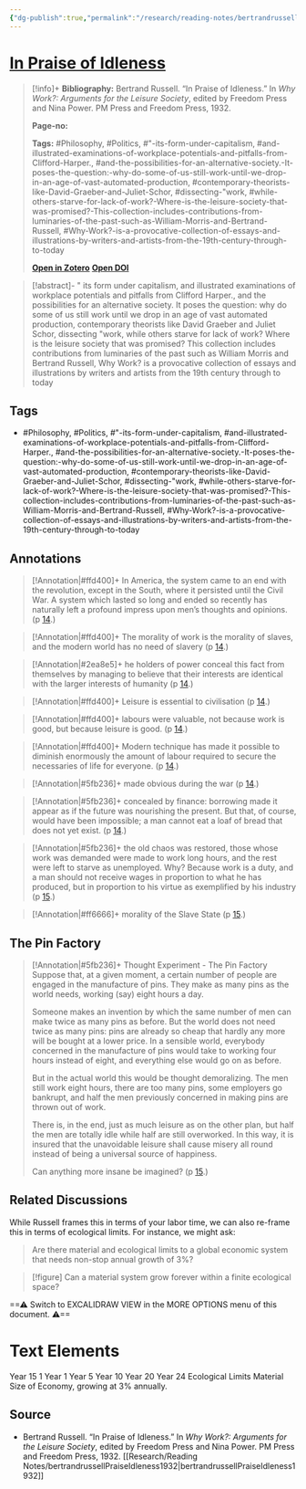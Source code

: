```yaml
---
{"dg-publish":true,"permalink":"/research/reading-notes/bertrandrussell-praise-idleness1932/","title":"In Praise of Idleness","tags":["literature-note","Philosophy","Politics","gardenEntry","gardenEntry","gardenEntry","gardenEntry","gardenEntry"]}
---
```



# [In Praise of Idleness](zotero://select/library/items/7GPCQQ8S)

> [!info]+
>**Bibliography:** Bertrand Russell. “In Praise of Idleness.” In _Why Work?: Arguments for the Leisure Society_, edited by Freedom Press and Nina Power. PM Press and Freedom Press, 1932.
>
>**Page-no:** 
>
>**Tags:** #Philosophy, #Politics, #"-its-form-under-capitalism, #and-illustrated-examinations-of-workplace-potentials-and-pitfalls-from-Clifford-Harper., #and-the-possibilities-for-an-alternative-society.-It-poses-the-question:-why-do-some-of-us-still-work-until-we-drop-in-an-age-of-vast-automated-production, #contemporary-theorists-like-David-Graeber-and-Juliet-Schor, #dissecting-"work, #while-others-starve-for-lack-of-work?-Where-is-the-leisure-society-that-was-promised?-This-collection-includes-contributions-from-luminaries-of-the-past-such-as-William-Morris-and-Bertrand-Russell, #Why-Work?-is-a-provocative-collection-of-essays-and-illustrations-by-writers-and-artists-from-the-19th-century-through-to-today
>
>
>
>[**Open in Zotero**](zotero://select/library/items/7GPCQQ8S)
>[**Open DOI**](https://doi.org/)

> [!abstract]-
> " its form under capitalism, and illustrated examinations of workplace potentials and pitfalls from Clifford Harper., and the possibilities for an alternative society. It poses the question: why do some of us still work until we drop in an age of vast automated production, contemporary theorists like David Graeber and Juliet Schor, dissecting "work, while others starve for lack of work? Where is the leisure society that was promised? This collection includes contributions from luminaries of the past such as William Morris and Bertrand Russell, Why Work? is a provocative collection of essays and illustrations by writers and artists from the 19th century through to today
 
## Tags
-  #Philosophy, #Politics, #"-its-form-under-capitalism, #and-illustrated-examinations-of-workplace-potentials-and-pitfalls-from-Clifford-Harper., #and-the-possibilities-for-an-alternative-society.-It-poses-the-question:-why-do-some-of-us-still-work-until-we-drop-in-an-age-of-vast-automated-production, #contemporary-theorists-like-David-Graeber-and-Juliet-Schor, #dissecting-"work, #while-others-starve-for-lack-of-work?-Where-is-the-leisure-society-that-was-promised?-This-collection-includes-contributions-from-luminaries-of-the-past-such-as-William-Morris-and-Bertrand-Russell, #Why-Work?-is-a-provocative-collection-of-essays-and-illustrations-by-writers-and-artists-from-the-19th-century-through-to-today 

## Annotations


>[!Annotation|#ffd400]+ 
>In America, the system came to an end with the revolution, except in the South, where it persisted until the Civil War. A system which lasted so long and ended so recently has naturally left a profound impress upon men’s thoughts and opinions. (p [14](zotero://open-pdf/library/items/35P8UAX5?page=14&annotation=WS8HWRUX).)

>[!Annotation|#ffd400]+ 
>The morality of work is the morality of slaves, and the modern world has no need of slavery (p [14](zotero://open-pdf/library/items/35P8UAX5?page=14&annotation=95KBQAWN).)

>[!Annotation|#2ea8e5]+ 
>he holders of power conceal this fact from themselves by managing to believe that their interests are identical with the larger interests of humanity (p [14](zotero://open-pdf/library/items/35P8UAX5?page=14&annotation=EWRVFLZB).)

>[!Annotation|#ffd400]+ 
>Leisure is essential to civilisation (p [14](zotero://open-pdf/library/items/35P8UAX5?page=14&annotation=5J5ZEQ4N).)

>[!Annotation|#ffd400]+ 
>labours were valuable, not because work is good, but because leisure is good. (p [14](zotero://open-pdf/library/items/35P8UAX5?page=14&annotation=UE8QFUIA).)

>[!Annotation|#ffd400]+ 
>Modern technique has made it possible to diminish enormously the amount of labour required to secure the necessaries of life for everyone. (p [14](zotero://open-pdf/library/items/35P8UAX5?page=14&annotation=ZS6XGNB8).)

>[!Annotation|#5fb236]+ 
>made obvious during the war (p [14](zotero://open-pdf/library/items/35P8UAX5?page=14&annotation=8NFEL4CG).)

>[!Annotation|#5fb236]+ 
>concealed by finance: borrowing made it appear as if the future was nourishing the present. But that, of course, would have been impossible; a man cannot eat a loaf of bread that does not yet exist. (p [14](zotero://open-pdf/library/items/35P8UAX5?page=14&annotation=BZ6Q5WMW).)

>[!Annotation|#5fb236]+ 
>the old chaos was restored, those whose work was demanded were made to work long hours, and the rest were left to starve as unemployed. Why? Because work is a duty, and a man should not receive wages in proportion to what he has produced, but in proportion to his virtue as exemplified by his industry (p [15](zotero://open-pdf/library/items/35P8UAX5?page=15&annotation=V5Q2NX25).)

>[!Annotation|#ff6666]+ 
>morality of the Slave State (p [15](zotero://open-pdf/library/items/35P8UAX5?page=15&annotation=FQ5U9GBQ).)


<div class="transclusion internal-embed is-loaded"><div class="markdown-embed">





## The Pin Factory

> [!Annotation|#5fb236]+ Thought Experiment - The Pin Factory
> Suppose that, at a given moment, a certain number of people are engaged in the manufacture of pins. They make as many pins as the world needs, working (say) eight hours a day.
> 
> Someone makes an invention by which the same number of men can make twice as many pins as before. But the world does not need twice as many pins: pins are already so cheap that hardly any more will be bought at a lower price. In a sensible world, everybody concerned in the manufacture of pins would take to working four hours instead of eight, and everything else would go on as before.
> 
> But in the actual world this would be thought demoralizing. The men still work eight hours, there are too many pins, some employers go bankrupt, and half the men previously concerned in making pins are thrown out of work.
> 
> There is, in the end, just as much leisure as on the other plan, but half the men are totally idle while half are still overworked. In this way, it is insured that the unavoidable leisure shall cause misery all round instead of being a universal source of happiness.
> 
> Can anything more insane be imagined? (p [15](zotero://open-pdf/library/items/35P8UAX5?page=15&annotation=BUEBAT2G).)

## Related Discussions

While Russell frames this in terms of your labor time, we can also re-frame this in terms of ecological limits. For instance, we might ask:

> Are there material and ecological limits to a global economic system that needs non-stop annual growth of 3%?

> [!figure] Can a material system grow forever within a finite ecological space?
> 
<div class="transclusion internal-embed is-loaded"><div class="markdown-embed">




==⚠  Switch to EXCALIDRAW VIEW in the MORE OPTIONS menu of this document. ⚠==


# Text Elements
Year 15 
1 
Year 1 
Year 5 
Year 10 
Year 20 
Year 24 
Ecological Limits 
Material Size of Economy,
growing at 3% annually. 


</div></div>


## Source

- Bertrand Russell. “In Praise of Idleness.” In *Why Work?: Arguments for the Leisure Society*, edited by Freedom Press and Nina Power. PM Press and Freedom Press, 1932. [[Research/Reading Notes/bertrandrussellPraiseIdleness1932\|bertrandrussellPraiseIdleness1932]]


</div></div>


